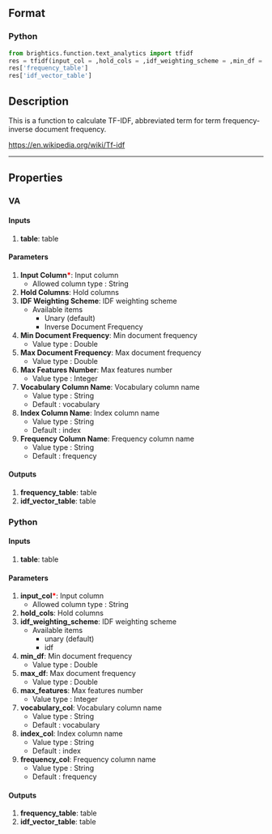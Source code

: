 ## Format
### Python
```python
from brightics.function.text_analytics import tfidf
res = tfidf(input_col = ,hold_cols = ,idf_weighting_scheme = ,min_df = ,max_df = ,max_features = ,vocabulary_col = ,index_col = ,frequency_col = )
res['frequency_table']
res['idf_vector_table']
```

## Description
This is a function to calculate TF-IDF, abbreviated term for term frequency-inverse document frequency.

https://en.wikipedia.org/wiki/Tf-idf

---

## Properties
### VA
#### Inputs
1. **table**: table

#### Parameters
1. **Input Column**<b style="color:red">*</b>: Input column
   - Allowed column type : String
2. **Hold Columns**: Hold columns
3. **IDF Weighting Scheme**: IDF weighting scheme
   - Available items
      - Unary (default)
      - Inverse Document Frequency
4. **Min Document Frequency**: Min document frequency
   - Value type : Double
5. **Max Document Frequency**: Max document frequency
   - Value type : Double
6. **Max Features Number**: Max features number
   - Value type : Integer
7. **Vocabulary Column Name**: Vocabulary column name
   - Value type : String
   - Default : vocabulary
8. **Index Column Name**: Index column name
   - Value type : String
   - Default : index
9. **Frequency Column Name**: Frequency column name
   - Value type : String
   - Default : frequency

#### Outputs
1. **frequency_table**: table
2. **idf_vector_table**: table

### Python
#### Inputs
1. **table**: table

#### Parameters
1. **input_col**<b style="color:red">*</b>: Input column
   - Allowed column type : String
2. **hold_cols**: Hold columns
3. **idf_weighting_scheme**: IDF weighting scheme
   - Available items
      - unary (default)
      - idf
4. **min_df**: Min document frequency
   - Value type : Double
5. **max_df**: Max document frequency
   - Value type : Double
6. **max_features**: Max features number
   - Value type : Integer
7. **vocabulary_col**: Vocabulary column name
   - Value type : String
   - Default : vocabulary
8. **index_col**: Index column name
   - Value type : String
   - Default : index
9. **frequency_col**: Frequency column name
   - Value type : String
   - Default : frequency

#### Outputs
1. **frequency_table**: table
2. **idf_vector_table**: table

